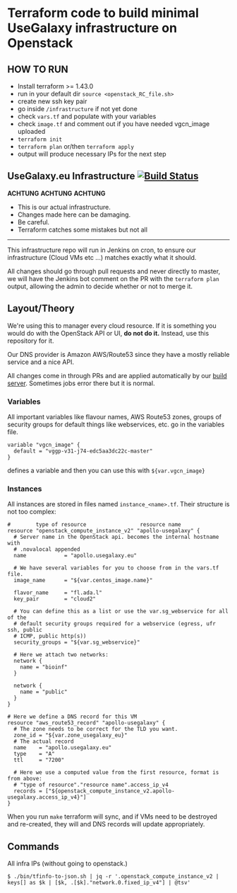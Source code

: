 # Terraform code to build minimal UseGalaxy infrastructure on Openstack

## HOW TO RUN

- Install terraform >= 1.43.0
- run in your default dir `source <openstack_RC_file.sh>`
- create new ssh key pair
- go inside `/infrastructure` if not yet done
- check `vars.tf` and populate with your variables
- check `image.tf` and comment out if you have needed vgcn_image uploaded
- `terraform init`
- `terraform plan` or/then `terraform apply`
- output will produce necessary IPs for the next step

## UseGalaxy.eu Infrastructure [![Build Status](https://build.galaxyproject.eu/buildStatus/icon?job=usegalaxy-eu%2Finfrastructure)](https://build.galaxyproject.eu/job/usegalaxy-eu/job/infrastructure/)

**ACHTUNG** **ACHTUNG** **ACHTUNG**

- This is our actual infrastructure.
- Changes made here can be damaging.
- Be careful.
- Terraform catches some mistakes but not all

---

This infrastructure repo will run in Jenkins on cron, to ensure our infrastructure (Cloud VMs etc ...)
matches exactly what it should.

All changes should go through pull requests and never directly to master,
we will have the Jenkins bot comment on the PR with
the `terraform plan` output, allowing the admin to decide whether or not to
merge it.

## Layout/Theory

We're using this to manager every cloud resource. If it is something you would
do with the OpenStack API or UI, **do not do it.** Instead, use this repository
for it.

Our DNS provider is Amazon AWS/Route53 since they have a mostly reliable service
and a nice API.

All changes come in through PRs and are applied automatically by our [build server](https://build.galaxyproject.eu/job/usegalaxy-eu/job/infrastructure/). Sometimes jobs error there but it is normal.

### Variables

All important variables like flavour names, AWS Route53 zones, groups of
security groups for default things like webservices, etc. go in the variables
file.

```hcl
variable "vgcn_image" {
  default = "vggp-v31-j74-edc5aa3dc22c-master"
}
```

defines a variable and then you can use this with `${var.vgcn_image}`

### Instances

All instances are stored in files named `instance_<name>.tf`. Their structure is
not too complex:

```hcl
#        type of resource                 resource name
resource "openstack_compute_instance_v2" "apollo-usegalaxy" {
  # Server name in the OpenStack api. becomes the internal hostname with
  # .novalocal appended
  name            = "apollo.usegalaxy.eu"

  # We have several variables for you to choose from in the vars.tf file.
  image_name      = "${var.centos_image.name}"

  flavor_name     = "fl.ada.l"
  key_pair        = "cloud2"

  # You can define this as a list or use the var.sg_webservice for all of the
  # default security groups required for a webservice (egress, ufr ssh, public
  # ICMP, public http(s))
  security_groups = "${var.sg_webservice}"

  # Here we attach two networks:
  network {
    name = "bioinf"
  }

  network {
    name = "public"
  }
}

# Here we define a DNS record for this VM
resource "aws_route53_record" "apollo-usegalaxy" {
  # The zone needs to be correct for the TLD you want.
  zone_id = "${var.zone_usegalaxy_eu}"
  # The actual record
  name    = "apollo.usegalaxy.eu"
  type    = "A"
  ttl     = "7200"

  # Here we use a computed value from the first resource, format is from above:
  # "type of resource"."resource name".access_ip_v4
  records = ["${openstack_compute_instance_v2.apollo-usegalaxy.access_ip_v4}"]
}
```

When you run `make` terraform will sync, and if VMs need to be destroyed and
re-created, they will and DNS records will update appropriately.

## Commands

All infra IPs (without going to openstack.)

```console
$ ./bin/tfinfo-to-json.sh | jq -r '.openstack_compute_instance_v2 | keys[] as $k | [$k, .[$k]."network.0.fixed_ip_v4"] | @tsv'
```
